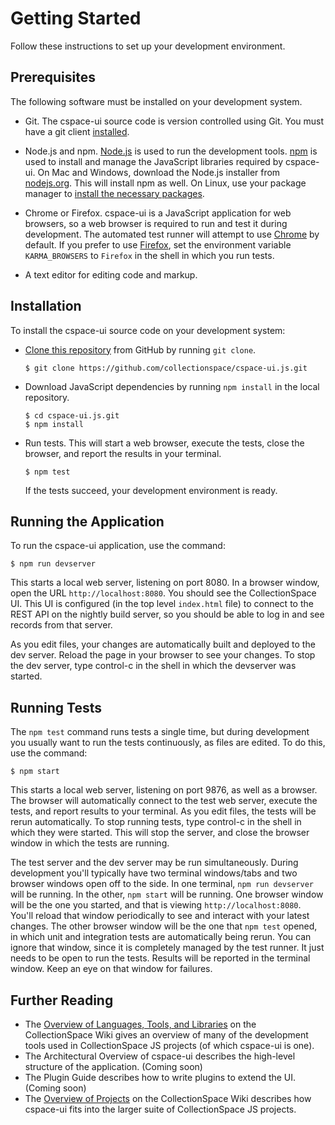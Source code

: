# Getting Started

Follow these instructions to set up your development environment.

## Prerequisites

The following software must be installed on your development system.

- Git. The cspace-ui source code is version controlled using Git. You must have a git client [installed](https://git-scm.com/book/en/v2/Getting-Started-Installing-Git).

- Node.js and npm. [Node.js](https://nodejs.org/) is used to run the development tools. [npm](https://www.npmjs.com/) is used to install and manage the JavaScript libraries required by cspace-ui. On Mac and Windows, download the Node.js installer from [nodejs.org](https://nodejs.org/). This will install npm as well. On Linux, use your package manager to [install the necessary packages](https://nodejs.org/en/download/package-manager/).

- Chrome or Firefox. cspace-ui is a JavaScript application for web browsers, so a web browser is required to run and test it during development. The automated test runner will attempt to use [Chrome](https://www.google.com/chrome/browser/desktop/index.html) by default. If you prefer to use [Firefox](https://www.mozilla.org/en-US/firefox/new/), set the environment variable `KARMA_BROWSERS` to `Firefox` in the shell in which you run tests.

- A text editor for editing code and markup.

## Installation

To install the cspace-ui source code on your development system:

- [Clone this repository](https://help.github.com/articles/cloning-a-repository/) from GitHub by running `git clone`.
  ```
  $ git clone https://github.com/collectionspace/cspace-ui.js.git
  ```

- Download JavaScript dependencies by running `npm install` in the local repository.
  ```
  $ cd cspace-ui.js.git
  $ npm install
  ```

- Run tests. This will start a web browser, execute the tests, close the browser, and report the results in your terminal.
  ```
  $ npm test
  ```
  If the tests succeed, your development environment is ready.

## Running the Application

To run the cspace-ui application, use the command:
```
$ npm run devserver
```
This starts a local web server, listening on port 8080. In a browser window, open the URL `http://localhost:8080`. You should see the CollectionSpace UI. This UI is configured (in the top level `index.html` file) to connect to the REST API on the nightly build server, so you should be able to log in and see records from that server.

As you edit files, your changes are automatically built and deployed to the dev server. Reload the page in your browser to see your changes. To stop the dev server, type control-c in the shell in which the devserver was started. 

## Running Tests

The `npm test` command runs tests a single time, but during development you usually want to run the tests continuously, as files are edited. To do this, use the command:
```
$ npm start
```
This starts a local web server, listening on port 9876, as well as a browser. The browser will automatically connect to the test web server, execute the tests, and report results to your terminal. As you edit files, the tests will be rerun automatically. To stop running tests, type control-c in the shell in which they were started. This will stop the server, and close the browser window in which the tests are running.

The test server and the dev server may be run simultaneously. During development you'll typically have two terminal windows/tabs and two browser windows open off to the side. In one terminal, `npm run devserver` will be running. In the other, `npm start` will be running. One browser window will be the one you started, and that is viewing `http://localhost:8080`. You'll reload that window periodically to see and interact with your latest changes. The other browser window will be the one that `npm test` opened, in which unit and integration tests are automatically being rerun. You can ignore that window, since it is completely managed by the test runner. It just needs to be open to run the tests. Results will be reported in the terminal window. Keep an eye on that window for failures.

## Further Reading

- The [Overview of Languages, Tools, and Libraries](https://wiki.collectionspace.org/display/~rhlee@berkeley.edu/Overview+of+Languages%2C+Tools%2C+and+Libraries) on the CollectionSpace Wiki gives an overview of many of the development tools used in CollectionSpace JS projects (of which cspace-ui is one).
- The Architectural Overview of cspace-ui describes the high-level structure of the application. (Coming soon)
- The Plugin Guide describes how to write plugins to extend the UI. (Coming soon)
- The [Overview of Projects](https://wiki.collectionspace.org/display/~rhlee@berkeley.edu/Overview+of+Projects) on the CollectionSpace Wiki describes how cspace-ui fits into the larger suite of CollectionSpace JS projects.